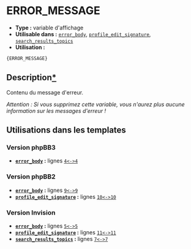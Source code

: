 # ERROR_MESSAGE
* __Type :__ variable d'affichage
* __Utilisable dans :__ [`error_body`](../tpl/error_body.md#readme), [`profile_edit_signature`](../tpl/profile_edit_signature.md#readme), [`search_results_topics`](../tpl/search_results_topics.md#readme)
* __Utilisation :__

```html
{ERROR_MESSAGE}
```

## Description[*](https://fa-tvars.appspot.com/var/ERROR_MESSAGE)
Contenu du message d'erreur.

*Attention : Si vous supprimez cette variable, vous n'aurez plus aucune information sur les messages d'erreur !*

## Utilisations dans les templates

### Version phpBB3
* __[`error_body`](../tpl/error_body.md#readme) :__ lignes [`4`](../src/prosilver/error_body.tpl#L4)[`<->`](../src/prosilver/error_body.tpl#L4-L4)[`4`](../src/prosilver/error_body.tpl#L4)

### Version phpBB2
* __[`error_body`](../tpl/error_body.md#readme) :__ lignes [`9`](../src/subsilver/error_body.tpl#L9)[`<->`](../src/subsilver/error_body.tpl#L9-L9)[`9`](../src/subsilver/error_body.tpl#L9)
* __[`profile_edit_signature`](../tpl/profile_edit_signature.md#readme) :__ lignes [`10`](../src/subsilver/profile_edit_signature.tpl#L10)[`<->`](../src/subsilver/profile_edit_signature.tpl#L10-L10)[`10`](../src/subsilver/profile_edit_signature.tpl#L10)

### Version Invision
* __[`error_body`](../tpl/error_body.md#readme) :__ lignes [`5`](../src/invision/error_body.tpl#L5)[`<->`](../src/invision/error_body.tpl#L5-L5)[`5`](../src/invision/error_body.tpl#L5)
* __[`profile_edit_signature`](../tpl/profile_edit_signature.md#readme) :__ lignes [`11`](../src/invision/profile_edit_signature.tpl#L11)[`<->`](../src/invision/profile_edit_signature.tpl#L11-L11)[`11`](../src/invision/profile_edit_signature.tpl#L11)
* __[`search_results_topics`](../tpl/search_results_topics.md#readme) :__ lignes [`7`](../src/invision/search_results_topics.tpl#L7)[`<->`](../src/invision/search_results_topics.tpl#L7-L7)[`7`](../src/invision/search_results_topics.tpl#L7)

